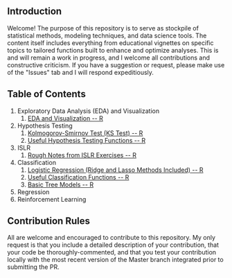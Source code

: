 ## Introduction

Welcome! The purpose of this repository is to serve as stockpile of statistical methods, modeling techniques, and data science tools. The content itself includes everything from educational vignettes on specific topics to tailored functions built to enhance and optimize analyses. This is and will remain a work in progress, and I welcome all contributions and constructive criticism. If you have a suggestion or request, please make use of the "Issues" tab and I will respond expeditiously. 

## Table of Contents

1. Exploratory Data Analysis (EDA) and Visualization
    1. [EDA and Visualization -- R](https://github.com/pmaji/stats-and-modeling/blob/master/eda-and-visualization/eda_and_visualization.md)
2. Hypothesis Testing
    1. [Kolmogorov-Smirnov Test (KS Test) -- R](https://github.com/pmaji/stats-and-modeling/blob/master/hypothesis-tests/ks_test.md)
    2. [Useful Hypothesis Testing Functions -- R](https://github.com/pmaji/stats-and-modeling/blob/master/hypothesis-tests/useful_hyp_test_functions.R)
3. ISLR
    1. [Rough Notes from ISLR Exercises -- R](https://github.com/pmaji/stats-and-modeling/blob/master/ISLR/islr_notebook.md)
4. Classification
    1. [Logistic Regression (Ridge and Lasso Methods Included) -- R](https://github.com/pmaji/stats-and-modeling/blob/master/classification/logit/logistic_regression.md)
    2. [Useful Classification Functions -- R](https://github.com/pmaji/stats-and-modeling/blob/master/classification/useful_classification_functions.R)
    2. [Basic Tree Models -- R](https://github.com/pmaji/stats-and-modeling/blob/master/classification/tree-methods/tree_methods.md)
5. Regression
6. Reinforcement Learning 

## Contribution Rules

All are welcome and encouraged to contribute to this repository. My only request is that you include a detailed description of your contribution, that your code be thoroughly-commented, and that you test your contribution locally with the most recent version of the Master branch integrated prior to submitting the PR.

